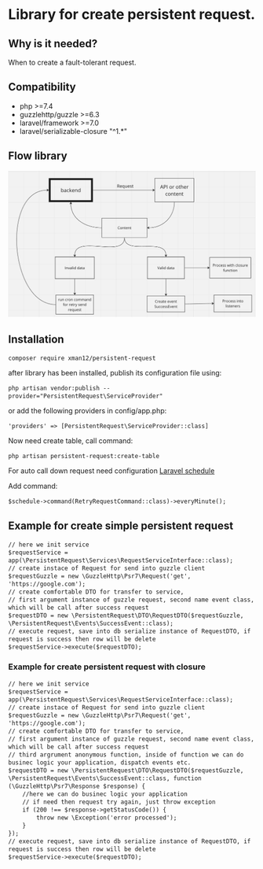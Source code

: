 # Library for create persistent request.
## Why is it needed?
When to create a fault-tolerant request. 


## Compatibility
- php >=7.4
- guzzlehttp/guzzle >=6.3
- laravel/framework >=7.0
- laravel/serializable-closure "^1.*"

## Flow library
![flow](flow.png)

## Installation

```
composer require xman12/persistent-request
```

after library has been installed, publish its configuration file using:

```
php artisan vendor:publish --provider="PersistentRequest\ServiceProvider"
```

or add the following providers in config/app.php:
```
'providers' => [PersistentRequest\ServiceProvider::class]
```

Now need create table, call command:
```
php artisan persistent-request:create-table
```

For auto call down request need configuration [Laravel schedule](https://laravel.com/docs/10.x/scheduling)

Add command:
```
$schedule->command(RetryRequestCommand::class)->everyMinute();
```

## Example for create simple persistent request
```
// here we init service
$requestService = app(\PersistentRequest\Services\RequestServiceInterface::class);
// create instace of Request for send into guzzle client
$requestGuzzle = new \GuzzleHttp\Psr7\Request('get', 'https://google.com');
// create comfortable DTO for transfer to service, 
// first argument instance of guzzle request, second name event class, which will be call after success request
$requestDTO = new \PersistentRequest\DTO\RequestDTO($requestGuzzle, \PersistentRequest\Events\SuccessEvent::class);
// execute request, save into db serialize instance of RequestDTO, if request is success then row will be delete
$requestService->execute($requestDTO); 
```
### Example for create persistent request with closure 
```        
// here we init service
$requestService = app(\PersistentRequest\Services\RequestServiceInterface::class);
// create instace of Request for send into guzzle client
$requestGuzzle = new \GuzzleHttp\Psr7\Request('get', 'https://google.com');
// create comfortable DTO for transfer to service, 
// first argument instance of guzzle request, second name event class, which will be call after success request
// third argrument anonymous function, inside of function we can do businec logic your application, dispatch events etc.
$requestDTO = new \PersistentRequest\DTO\RequestDTO($requestGuzzle, \PersistentRequest\Events\SuccessEvent::class, function (\GuzzleHttp\Psr7\Response $response) {
    //here we can do businec logic your application
    // if need then request try again, just throw exception
    if (200 !== $response->getStatusCode()) {
        throw new \Exception('error processed');
    }
});
// execute request, save into db serialize instance of RequestDTO, if request is success then row will be delete
$requestService->execute($requestDTO);
```
